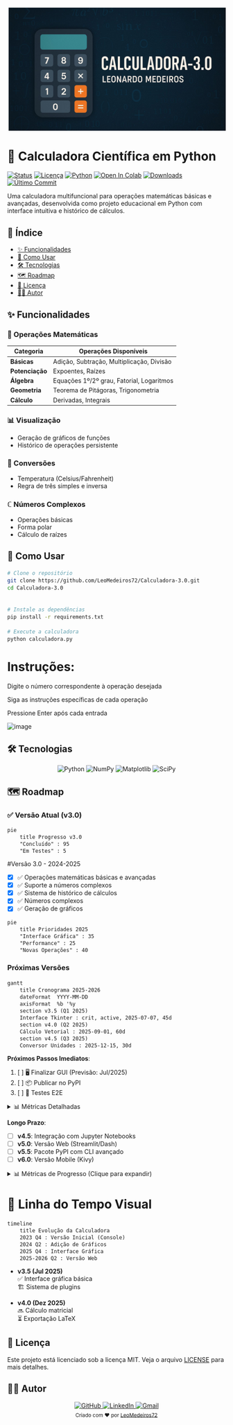 ![Calculadora Python Banner](./Assents/Capa.jpg)

# 🧮 Calculadora Científica em Python

[![Status](https://img.shields.io/badge/status-active-success)]()
[![Licença](https://img.shields.io/badge/license-MIT-blue)]()
[![Python](https://img.shields.io/badge/python-3.12+-blue)]()
[![Open In Colab](https://colab.research.google.com/assets/colab-badge.svg)](https://colab.research.google.com/drive/1hs5znm-lPc-AOodtHnrPCNhMBg8jakax)
[![Downloads](https://img.shields.io/pypi/dm/calculadora-avancada?color=blue)]()
[![Último Commit](https://img.shields.io/github/last-commit/LeoMedeiros72/Calculadora-3.0)]()

Uma calculadora multifuncional para operações matemáticas básicas e avançadas, desenvolvida como projeto educacional em Python com interface intuitiva e histórico de cálculos.

## 📌 Índice

- [✨ Funcionalidades](#-funcionalidades)
- [🚀 Como Usar](#-como-usar)
- [🛠️ Tecnologias](#%EF%B8%8F-tecnologias)
- [🗺️ Roadmap](#%EF%B8%8F-roadmap)
- [📄 Licença](#-licença)
- [👨‍💻 Autor](#-autor)

## ✨ Funcionalidades

### 🔢 Operações Matemáticas
| Categoria           | Operações Disponíveis                          | 
|---------------------|-----------------------------------------------|
| **Básicas**         | Adição, Subtração, Multiplicação, Divisão     |
| **Potenciação**     | Expoentes, Raízes                             |
| **Álgebra**         | Equações 1º/2º grau, Fatorial, Logaritmos     |
| **Geometria**       | Teorema de Pitágoras, Trigonometria           |
| **Cálculo**         | Derivadas, Integrais                          |

### 📊 Visualização
- Geração de gráficos de funções
- Histórico de operações persistente

### 🔄 Conversões
- Temperatura (Celsius/Fahrenheit)
- Regra de três simples e inversa

### ℂ Números Complexos
- Operações básicas
- Forma polar
- Cálculo de raízes

## 🚀 Como Usar

```bash
# Clone o repositório
git clone https://github.com/LeoMedeiros72/Calculadora-3.0.git
cd Calculadora-3.0


# Instale as dependências
pip install -r requirements.txt

# Execute a calculadora
python calculadora.py
```
# Instruções:

Digite o número correspondente à operação desejada

Siga as instruções específicas de cada operação

Pressione Enter após cada entrada

![image](https://github.com/user-attachments/assets/567204d3-65e3-44b3-ba2c-76fd9177526f)
      
## <span id="tecnologias">🛠️ Tecnologias</span>

<div align="center"> <img src="https://img.shields.io/badge/Python-3.12-blue?logo=python&logoColor=white" alt="Python"> <img src="https://img.shields.io/badge/NumPy-1.26-black?logo=numpy&logoColor=white" alt="NumPy"> <img src="https://img.shields.io/badge/Matplotlib-3.8-orange?logo=matplotlib&logoColor=white" alt="Matplotlib"> <img src="https://img.shields.io/badge/SciPy-1.11-green?logo=scipy&logoColor=white" alt="SciPy"> </div>

## <span id="roadmap">🗺️ Roadmap</span>

### ✅ Versão Atual (v3.0)
```mermaid
pie
    title Progresso v3.0
    "Concluído" : 95
    "Em Testes" : 5
```

#Versão 3.0 - 2024-2025
- [x] ✅ Operações matemáticas básicas e avançadas
- [x] ✅ Suporte a números complexos
- [x] ✅ Sistema de histórico de cálculos
- [x] ✅ Números complexos
- [x] ✅ Geração de gráficos

```mermaid
pie
    title Prioridades 2025
    "Interface Gráfica" : 35
    "Performance" : 25
    "Novas Operações" : 40
```
### Próximas Versões 
```mermaid
gantt
    title Cronograma 2025-2026
    dateFormat  YYYY-MM-DD
    axisFormat  %b '%y
    section v3.5 (Q1 2025)
    Interface Tkinter : crit, active, 2025-07-07, 45d
    section v4.0 (Q2 2025)
    Cálculo Vetorial : 2025-09-01, 60d
    section v4.5 (Q3 2025)
    Conversor Unidades : 2025-12-15, 30d
```

**Próximos Passos Imediatos**:
1. [ ] 🖥️ Finalizar GUI (Previsão: Jul/2025)
2. [ ] 📦 Publicar no PyPI
3. [ ] 🧪 Testes E2E

<details> <summary>📊 Métricas Detalhadas</summary>

```mermaid
pie
    title Alocação de Recursos
    "Frontend" : 40
    "Novas Features" : 35
    "Otimização" : 25
```
</details>

**Longo Prazo**:
- [ ] **v4.5**: Integração com Jupyter Notebooks
- [ ] **v5.0**: Versão Web (Streamlit/Dash)
- [ ] **v5.5**: Pacote PyPI com CLI avançado
- [ ] **v6.0**: Versão Mobile (Kivy)

<details> <summary>📊 Métricas de Progresso (Clique para expandir)</summary>
  
```mermaid
pie
    title Progresso Geral
    "Concluído" : 65
    "Em Desenvolvimento" : 25
    "Planejado" : 10
```
</details>



# 📅 Linha do Tempo Visual

```mermaid
timeline
    title Evolução da Calculadora
    2023 Q4 : Versão Inicial (Console)
    2024 Q2 : Adição de Gráficos
    2025 Q4 : Interface Gráfica
    2025-2026 Q2 : Versão Web
```

- **v3.5 (Jul 2025)**  
  ✅ Interface gráfica básica  
  🏗️ Sistema de plugins

- **v4.0 (Dez 2025)**  
  🔜 Cálculo matricial  
  ⏳ Exportação LaTeX

## 📂 Licença

Este projeto está licenciado sob a licença MIT. Veja o arquivo [LICENSE](LICENSE) para mais detalhes.

## <span id="autor">👨‍💻 Autor</span>

<div align="center"> <a href="https://github.com/LeoMedeiros72"> <img src="https://img.shields.io/badge/GitHub-100000?style=for-the-badge&logo=github&logoColor=white" alt="GitHub"> </a> <a href="https://www.linkedin.com/in/leonardo-medeiros-43556b211/"> <img src="https://img.shields.io/badge/LinkedIn-0077B5?style=for-the-badge&logo=linkedin&logoColor=white" alt="LinkedIn"> </a> <a href="mailto:xorao.lsm@gmail.com"> <img src="https://img.shields.io/badge/Gmail-D14836?style=for-the-badge&logo=gmail&logoColor=white" alt="Gmail"> </a> </div><div align="center"> <sub>Criado com ❤️ por <a href="https://github.com/LeoMedeiros72">LeoMedeiros72</a></sub> </div> 

